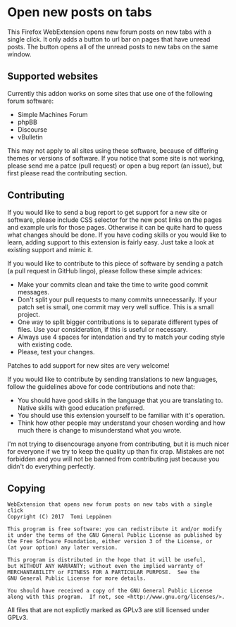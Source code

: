 Open new posts on tabs
======================
This Firefox WebExtension opens new forum posts on new tabs with a single
click. It only adds a button to url bar on pages that have unread posts. The
button opens all of the unread posts to new tabs on the same window.

Supported websites
------------------
Currently this addon works on some sites that use one of the following forum software:
 - Simple Machines Forum
 - phpBB
 - Discourse
 - vBulletin

This may not apply to all sites using these software, because of differing
themes or versions of software. If you notice that some site is not working,
please send me a patce (pull request) or open a bug report (an issue), but
first please read the contributing section.

Contributing
------------
If you would like to send a bug report to get support for a new site or
software, please include CSS selector for the new post links on the pages and
example urls for those pages. Otherwise it can be quite hard to quess what
changes should be done. If you have coding skills or you would like to learn,
adding support to this extension is fairly easy. Just take a look at existing
support and mimic it.

If you would like to contribute to this piece of software by sending a patch (a
pull request in GitHub lingo), please follow these simple advices:
 - Make your commits clean and take the time to write good commit messages.
 - Don't split your pull requests to many commits unnecessarily. If your patch
   set is small, one commit may very well suffice. This is a small project.
 - One way to split bigger contributions is to separate different types of
   files. Use your consideration, if this is useful or necessary.
 - Always use 4 spaces for intendation and try to match your coding style with
   existing code.
 - Please, test your changes.

Patches to add support for new sites are very welcome!

If you would like to contribute by sending translations to new languages,
follow the guidelines above for code contributions and note that:
 - You should have good skills in the language that you are translating to.
   Native skills with good education preferred.
 - You should use this extension yourself to be familiar with it's operation.
 - Think how other people may understand your chosen wording and how much there
   is change to misunderstand what you wrote.

I'm not trying to disencourage anyone from contributing, but it is much nicer
for everyone if we try to keep the quality up than fix crap. Mistakes are not
forbidden and you will not be banned from contributing just because you didn't
do everything perfectly.

Copying
-------
    WebExtension that opens new forum posts on new tabs with a single click
    Copyright (C) 2017  Tomi Leppänen

    This program is free software: you can redistribute it and/or modify
    it under the terms of the GNU General Public License as published by
    the Free Software Foundation, either version 3 of the License, or
    (at your option) any later version.

    This program is distributed in the hope that it will be useful,
    but WITHOUT ANY WARRANTY; without even the implied warranty of
    MERCHANTABILITY or FITNESS FOR A PARTICULAR PURPOSE.  See the
    GNU General Public License for more details.

    You should have received a copy of the GNU General Public License
    along with this program.  If not, see <http://www.gnu.org/licenses/>.

All files that are not explictly marked as GPLv3 are still licensed under
GPLv3.
